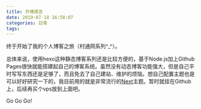 ```yaml
---
title: 开博感言
date: 2019-07-18 16:58:07
categories: 日常
tags:
---
```


终于开始了我的个人博客之旅（村通网系列^_^）。<!-- more -->

总体来说，使用hexo这种静态博客系列还是比较方便的，基于Node.js加上Github Pages很快就能搭建起自己的博客系统。虽然没有动态博客功能强大，但是自己平时写写东西还是足够了，而且免去了自己建站、维护的烦恼。想自己配置主题也是可以好好研究一下的，我目前用的就是非常流行的[Next](https://github.com/theme-next/hexo-theme-next)主题。暂时就挂在Github上，后续再买个vps放到上面吧。

Go Go Go!

